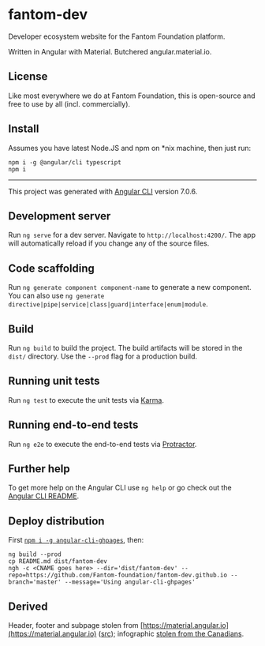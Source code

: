 fantom-dev
==========
Developer ecosystem website for the Fantom Foundation platform.

Written in Angular with Material. Butchered angular.material.io.

## License
Like most everywhere we do at Fantom Foundation, this is open-source and free to use by all (incl. commercially).

## Install

Assumes you have latest Node.JS and npm on *nix machine, then just run:

    npm i -g @angular/cli typescript
    npm i

---

This project was generated with [Angular CLI](https://github.com/angular/angular-cli) version 7.0.6.

## Development server

Run `ng serve` for a dev server. Navigate to `http://localhost:4200/`. The app will automatically reload if you change any of the source files.

## Code scaffolding

Run `ng generate component component-name` to generate a new component. You can also use `ng generate directive|pipe|service|class|guard|interface|enum|module`.

## Build

Run `ng build` to build the project. The build artifacts will be stored in the `dist/` directory. Use the `--prod` flag for a production build.

## Running unit tests

Run `ng test` to execute the unit tests via [Karma](https://karma-runner.github.io).

## Running end-to-end tests

Run `ng e2e` to execute the end-to-end tests via [Protractor](http://www.protractortest.org/).

## Further help

To get more help on the Angular CLI use `ng help` or go check out the [Angular CLI README](https://github.com/angular/angular-cli/blob/master/README.md).

## Deploy distribution
First [`npm i -g angular-cli-ghpages`](https://github.com/angular-schule/angular-cli-ghpages), then:

    ng build --prod
    cp README.md dist/fantom-dev
    ngh -c <CNAME goes here> --dir='dist/fantom-dev' --repo=https://github.com/Fantom-foundation/fantom-dev.github.io --branch='master' --message='Using angular-cli-ghpages'

## Derived

Header, footer and subpage stolen from [https://material.angular.io](https://material.angular.io) ([src](https://github.com/angular/material.angular.io)); infographic [stolen from the Canadians](https://github.com/bcgov/interactive-infographic).
